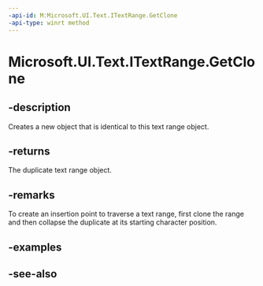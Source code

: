 ```yaml
---
-api-id: M:Microsoft.UI.Text.ITextRange.GetClone
-api-type: winrt method
---
```


<!-- Method syntax
public Windows.UI.Text.ITextRange GetClone()
-->

# Microsoft.UI.Text.ITextRange.GetClone

## -description
Creates a new object that is identical to this text range object.

## -returns
The duplicate text range object.

## -remarks
To create an insertion point to traverse a text range, first clone the range and then collapse the duplicate at its starting character position.

## -examples

## -see-also
